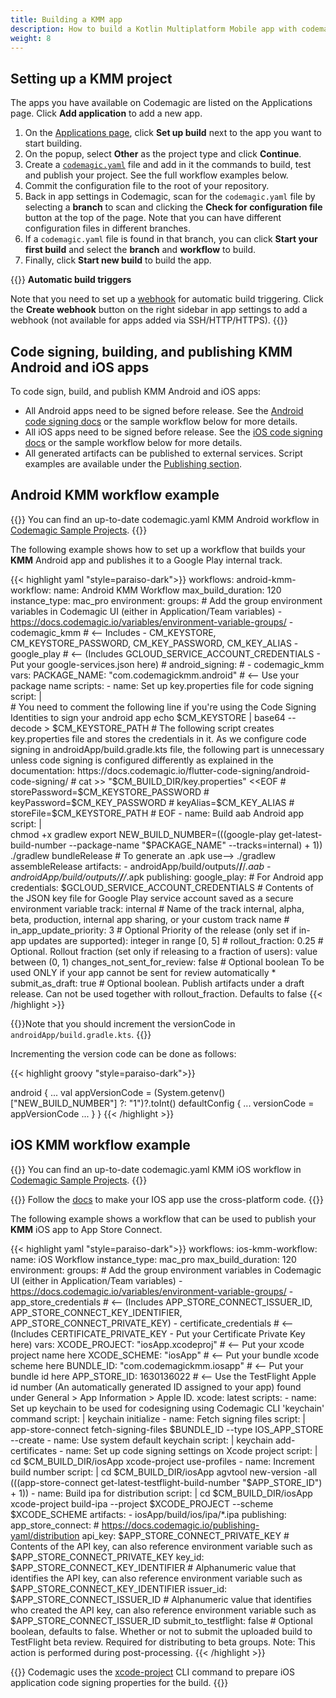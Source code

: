```yaml
---
title: Building a KMM app 
description: How to build a Kotlin Multiplatform Mobile app with codemagic.yaml
weight: 8
---
```


## Setting up a KMM project

The apps you have available on Codemagic are listed on the Applications page. Click **Add application** to add a new app.

1. On the [Applications page](https://codemagic.io/apps), click **Set up build** next to the app you want to start building. 
2. On the popup, select **Other** as the project type and click **Continue**.
3. Create a [`codemagic.yaml`](./yaml) file and add in it the commands to build, test and publish your project. See the full workflow examples below.
4. Commit the configuration file to the root of your repository.
5. Back in app settings in Codemagic, scan for the `codemagic.yaml` file by selecting a **branch** to scan and clicking the **Check for configuration file** button at the top of the page. Note that you can have different configuration files in different branches.
6. If a `codemagic.yaml` file is found in that branch, you can click **Start your first build** and select the **branch** and **workflow** to build.
7. Finally, click **Start new build** to build the app.

{{<notebox>}}
**Automatic build triggers**

Note that you need to set up a [webhook](../building/webhooks) for automatic build triggering. Click the **Create webhook** button on the right sidebar in app settings to add a webhook (not available for apps added via SSH/HTTP/HTTPS).
{{</notebox>}}

## Code signing, building, and publishing KMM Android and iOS apps

To code sign, build, and publish KMM Android and iOS apps:

* All Android apps need to be signed before release. See the [Android code signing docs](../code-signing/android-code-signing/) or the sample workflow below for more details.
* All iOS apps need to be signed before release. See the [iOS code signing docs](../code-signing/ios-code-signing/) or the sample workflow below for more details.
* All generated artifacts can be published to external services. Script examples are available under the [Publishing section](../publishing-yaml/distribution/).

## Android KMM workflow example

{{<notebox>}}
You can find an up-to-date codemagic.yaml KMM Android workflow in [Codemagic Sample Projects](https://github.com/codemagic-ci-cd/codemagic-sample-projects/blob/main/kotlin-multiplatform-mobile/codemagic.yaml#L2).
{{</notebox>}}

The following example shows how to set up a workflow that builds your **KMM** Android app and publishes it to a Google Play internal track.

{{< highlight yaml "style=paraiso-dark">}}
workflows:
  android-kmm-workflow:
    name: Android KMM Workflow
    max_build_duration: 120
    instance_type: mac_pro
    environment:
      groups:
        # Add the group environment variables in Codemagic UI (either in Application/Team variables) - https://docs.codemagic.io/variables/environment-variable-groups/
        - codemagic_kmm # <-- Includes - CM_KEYSTORE, CM_KEYSTORE_PASSWORD, CM_KEY_PASSWORD, CM_KEY_ALIAS
        - google_play # <-- (Includes GCLOUD_SERVICE_ACCOUNT_CREDENTIALS - Put your google-services.json here)
      # android_signing:
      #   - codemagic_kmm
      vars:
        PACKAGE_NAME: "com.codemagickmm.android" # <-- Use your package name
    scripts:
      - name: Set up key.properties file for code signing
        script: |  
          # You need to comment the following line if you're using the Code Signing Identities to sign your android app
          echo $CM_KEYSTORE | base64 --decode > $CM_KEYSTORE_PATH
          # The following script creates key.properties file and stores the credentials in it. As we configure code signing in androidApp/build.gradle.kts file, the following part is unnecessary unless code signing is configured differently as explained in the documentation: https://docs.codemagic.io/flutter-code-signing/android-code-signing/
          # cat >> "$CM_BUILD_DIR/key.properties" <<EOF
          # storePassword=$CM_KEYSTORE_PASSWORD
          # keyPassword=$CM_KEY_PASSWORD
          # keyAlias=$CM_KEY_ALIAS
          # storeFile=$CM_KEYSTORE_PATH
          # EOF
      - name: Build aab Android app
        script: |  
          chmod +x gradlew
          export NEW_BUILD_NUMBER=$(($(google-play get-latest-build-number --package-name "$PACKAGE_NAME" --tracks=internal) + 1))
          ./gradlew bundleRelease # To generate an .apk use--> ./gradlew assembleRelease
    artifacts:
      - androidApp/build/outputs/**/**/*.aab
      - androidApp/build/outputs/**/**/*.apk
    publishing:
      google_play: # For Android app
        credentials: $GCLOUD_SERVICE_ACCOUNT_CREDENTIALS # Contents of the JSON key file for Google Play service account saved as a secure environment variable
        track: internal # Name of the track internal, alpha, beta, production, internal app sharing, or your custom track name
        # in_app_update_priority: 3 # Optional Priority of the release (only set if in-app updates are supported): integer in range [0, 5]
        # rollout_fraction: 0.25 # Optional. Rollout fraction (set only if releasing to a fraction of users): value between (0, 1)
        changes_not_sent_for_review: false # Optional boolean To be used ONLY if your app cannot be sent for review automatically *
        submit_as_draft: true # Optional boolean. Publish artifacts under a draft release. Can not be used together with rollout_fraction. Defaults to false
{{< /highlight >}}

{{<notebox>}}Note that you should increment the versionCode in `androidApp/build.gradle.kts`. {{</notebox>}}

Incrementing the version code can be done as follows:

{{< highlight groovy "style=paraiso-dark">}}

android {
    ...
    val appVersionCode = (System.getenv()["NEW_BUILD_NUMBER"] ?: "1")?.toInt()
    defaultConfig {
        ...
        versionCode = appVersionCode
        ...
    }
}
{{< /highlight >}}

## iOS KMM workflow example

{{<notebox>}}
You can find an up-to-date codemagic.yaml KMM iOS workflow in [Codemagic Sample Projects](https://github.com/codemagic-ci-cd/codemagic-sample-projects/blob/main/kotlin-multiplatform-mobile/codemagic.yaml#L50).
{{</notebox>}}

{{<notebox>}}
Follow the [docs](https://kotlinlang.org/docs/multiplatform-mobile-integrate-in-existing-app.html#make-your-code-cross-platform) to make your IOS app use the cross-platform code.
{{</notebox>}}

The following example shows a workflow that can be used to publish your **KMM** iOS app to App Store Connect.

{{< highlight yaml "style=paraiso-dark">}}
workflows:
  ios-kmm-workflow:
    name: iOS Workflow
    instance_type: mac_pro
    max_build_duration: 120
    environment:
      groups:
        # Add the group environment variables in Codemagic UI (either in Application/Team variables) - https://docs.codemagic.io/variables/environment-variable-groups/
        - app_store_credentials # <-- (Includes APP_STORE_CONNECT_ISSUER_ID, APP_STORE_CONNECT_KEY_IDENTIFIER, APP_STORE_CONNECT_PRIVATE_KEY)
        - certificate_credentials # <-- (Includes CERTIFICATE_PRIVATE_KEY - Put your Certificate Private Key here)
      vars:
        XCODE_PROJECT: "iosApp.xcodeproj" # <-- Put your xcode project name here
        XCODE_SCHEME: "iosApp" # <-- Put your bundle xcode scheme here
        BUNDLE_ID: "com.codemagickmm.iosapp" # <-- Put your bundle id here
        APP_STORE_ID: 1630136022 # <-- Use the TestFlight Apple id number (An automatically generated ID assigned to your app) found under General > App Information > Apple ID.
      xcode: latest
    scripts:
      - name: Set up keychain to be used for codesigning using Codemagic CLI 'keychain' command
        script: | 
          keychain initialize
      - name: Fetch signing files
        script: | 
          app-store-connect fetch-signing-files $BUNDLE_ID --type IOS_APP_STORE --create
      - name: Use system default keychain
        script: | 
          keychain add-certificates
      - name: Set up code signing settings on Xcode project
        script: | 
          cd $CM_BUILD_DIR/iosApp
          xcode-project use-profiles
      - name: Increment build number
        script: | 
          cd $CM_BUILD_DIR/iosApp
          agvtool new-version -all $(($(app-store-connect get-latest-testflight-build-number "$APP_STORE_ID") + 1))
      - name: Build ipa for distribution
        script: | 
          cd $CM_BUILD_DIR/iosApp
          xcode-project build-ipa --project $XCODE_PROJECT --scheme $XCODE_SCHEME
    artifacts:
      - iosApp/build/ios/ipa/*.ipa
    publishing:
      app_store_connect: # https://docs.codemagic.io/publishing-yaml/distribution
        api_key: $APP_STORE_CONNECT_PRIVATE_KEY # Contents of the API key, can also reference environment variable such as $APP_STORE_CONNECT_PRIVATE_KEY
        key_id: $APP_STORE_CONNECT_KEY_IDENTIFIER # Alphanumeric value that identifies the API key, can also reference environment variable such as $APP_STORE_CONNECT_KEY_IDENTIFIER
        issuer_id: $APP_STORE_CONNECT_ISSUER_ID # Alphanumeric value that identifies who created the API key, can also reference environment variable such as $APP_STORE_CONNECT_ISSUER_ID
        submit_to_testflight: false # Optional boolean, defaults to false. Whether or not to submit the uploaded build to TestFlight beta review. Required for distributing to beta groups. Note: This action is performed during post-processing.
{{< /highlight >}}

{{<notebox>}}
Codemagic uses the [xcode-project](https://github.com/codemagic-ci-cd/cli-tools/blob/master/docs/xcode-project/README.md#xcode-project) CLI command to prepare iOS application code signing properties for the build.
{{</notebox>}}
